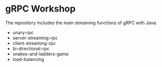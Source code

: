# gRPC Workshop

The repository includes the main streaming functions of gRPC with Java.

- unary-rpc
- server-streaming-rpc
- client-streaming-rpc
- bi-directional-rpc
- snakes-and-ladders-game
- load-balancing


